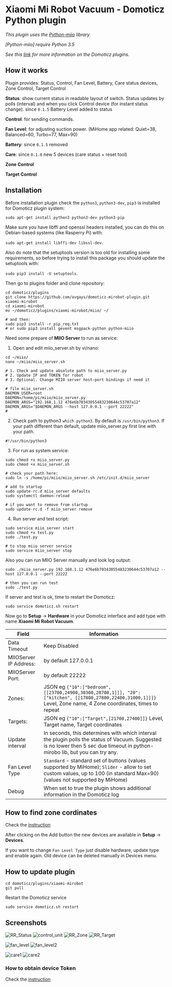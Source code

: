 
# Xiaomi Mi Robot Vacuum - Domoticz Python plugin

*This plugin uses the [Python-miio](https://github.com/rytilahti/python-miio) library.*

*[Python-miio] require Python 3.5*

*See this [link](https://www.domoticz.com/wiki/Using_Python_plugins) for more information on the Domoticz plugins.*

## How it works

Plugin provides: Status, Control, Fan Level, Battery, Care status devices, Zone Control, Target Control

**Status**: show current status in readable layout of switch. Status updates by polls 
(interval) and when you click Control device (for instant status change). since ```0.1.5``` Battery Level added to status

**Control**: for sending commands.

**Fan Level**: for adjusting suction power. (MiHome app related: Quiet=38, Balanced=60, Turbo=77, Max=90)

**Battery**: since ```0.1.5``` removed

**Care**: since ```0.1.0``` new 5 devices (care status + reset tool)

**Zone Control**

**Target Control** 

## Installation

Before installation plugin check the `python3`, `python3-dev`, `pip3` is installed for Domoticz plugin system:

```sudo apt-get install python3 python3-dev python3-pip```

Make sure you have libffi and openssl headers installed, you can do this on Debian-based systems (like Rasperry Pi) with:

```sudo apt-get install libffi-dev libssl-dev```.

Also do note that the setuptools version is too old for installing some requirements, so before trying to install this package you should update the setuptools with:

```sudo pip3 install -U setuptools```.


Then go to plugins folder and clone repository:
```
cd domoticz/plugins
git clone https://github.com/avgays/domoticz-mirobot-plugin.git xiaomi-mirobot
cd xiaomi-mirobot
mv ~/domoticz/plugins/xiaomi-mirobot/miio/ ~/

# and then:
sudo pip3 install -r pip_req.txt 
# or sudo pip3 install gevent msgpack-python python-miio
```

Need some prepare of **MIIO Server** to run as service:
1. Open and edit miio_server.sh by vi/nano:
```
cd ~/miio/
nano ~/miio/miio_server.sh

# 1. Check and update absolute path to miio_server.py
# 2. Update IP and TOKEN for robot
# 3. Optional. Change MIIO server host-port bindings if need it

# file miio_server.sh
DAEMON_USER=root
DAEMON=/home/pi/miio/miio_server.py
DAEMON_ARGS="192.168.1.12 476e6b70343055483230644c53707a12"
DAEMON_ARGS="$DAEMON_ARGS --host 127.0.0.1 --port 22222"
#
```

2. Check path to python3 ```which python3```. By default is ```/usr/bin/python3```. 
If your path different than default, update miio_server.py first line with your path.
```
#!/usr/bin/python3
```

3. For run as system service:
```
sudo chmod +x miio_server.py
sudo chmod +x miio_server.sh

# check your path here:
sudo ln -s /home/pi/miio/miio_server.sh /etc/init.d/miio_server

# add to startup
sudo update-rc.d miio_server defaults
sudo systemctl daemon-reload

# if you want to remove from startup
sudo update-rc.d -f miio_server remove
```

4. Run server and test script:
```
sudo service miio_server start
sudo chmod +x test.py
sudo ./test.py

# to stop miio server service
sudo service miio_server stop
```

Also you can run MIIO Server manually and look log output:
```
sudo ./miio_server.py 192.168.1.12 476e6b70343055483230644c53707a12 --host 127.0.0.1 --port 22222

# then you can run test
sudo ./test.py
```

If server and test is ok, time to restart the Domoticz:
```
sudo service domoticz.sh restart
```

Now go to **Setup** -> **Hardware** in your Domoticz interface and add type with name **Xiaomi Mi Robot Vacuum**.

| Field | Information|
| ----- | ---------- |
| Data Timeout | Keep Disabled |
| MIIOServer IP Address: | by default 127.0.0.1 |
| MIIOServer Port: | by default 22222 |
| Zones: | JSON eg ```{"10":["bedroom",[[23700,24900,30300,28700,1]]], "20":["kitchen", [[17800,27800,22400,31000,1]]]}``` Level, Zone name, 4 Zone coordinates, times to repeat  |
| Targets: | JSON eg ```{"10":["Target",[21700,27400]]}``` Level, Target name, Target coordinates  |
| Update interval | In seconds, this determines with which interval the plugin polls the status of Vacuum. Suggested is no lower then 5 sec due timeout in python-mirobo lib, but you can try any.  |
| Fan Level Type | ```Standard``` - standard set of buttons (values supported by MiHome); ```Slider``` - allow to set custom values, up to 100 (in standard Max=90) (values not supported by MiHome) |
| Debug | When set to true the plugin shows additional information in the Domoticz log |

## How to find zone cordinates

Check the [instruction](https://www.npmjs.com/package/homebridge-xiaomi-roborock-vacuum-zones)

After clicking on the Add button the new devices are available in **Setup** -> **Devices**.

If you want to change ```Fan Level Type``` just disable hardware, update type and enable again. Old device can be deleted manually in Devices menu.

## How to update plugin

```
cd domoticz/plugins/xiaomi-mirobot
git pull
```

Restart the Domoticz service
```
sudo service domoticz.sh restart
```

## Screenshots


![RR_Status](https://user-images.githubusercontent.com/25368137/54459874-f98e2200-4778-11e9-8d3f-ad9770937111.jpg)
![control_unit](https://user-images.githubusercontent.com/93999/29568435-13645e10-8759-11e7-92d8-5fe130912c78.png)
![RR_Zone](https://user-images.githubusercontent.com/25368137/54459902-1165a600-4779-11e9-88d2-675f60848e22.jpg)
![RR_Target](https://user-images.githubusercontent.com/25368137/54459912-1a567780-4779-11e9-9e1d-c41657def6ca.jpg)

![fan_level](https://user-images.githubusercontent.com/93999/29668575-6906ea22-88e9-11e7-8508-8f0ff48e2f78.png)
![fan_level2](https://user-images.githubusercontent.com/93999/29713051-86cd023c-89a5-11e7-83cc-5953b8cbbfa5.png)

![care1](https://user-images.githubusercontent.com/93999/32418537-08d3c918-c27d-11e7-89e9-10daf79bcdb4.png)
![care2](https://user-images.githubusercontent.com/93999/32418538-08ef7e10-c27d-11e7-9ff8-8dfff1c20377.png)




### How to obtain device Token

Check the [instruction](https://github.com/rytilahti/python-miio#finding-the-token)
